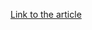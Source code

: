 [Link to the article](https://www.cisa.gov/news-events/alerts/2025/05/06/cisa-adds-one-known-exploited-vulnerability-catalog)
